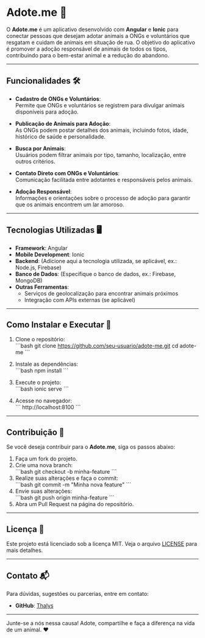 
# Adote.me 🐾  
O **Adote.me** é um aplicativo desenvolvido com **Angular** e **Ionic** para conectar pessoas que desejam adotar animais a ONGs e voluntários que resgatam e cuidam de animais em situação de rua. O objetivo do aplicativo é promover a adoção responsável de animais de todos os tipos, contribuindo para o bem-estar animal e a redução do abandono.

---

## Funcionalidades 🛠️  

- **Cadastro de ONGs e Voluntários**:  
  Permite que ONGs e voluntários se registrem para divulgar animais disponíveis para adoção.

- **Publicação de Animais para Adoção**:  
  As ONGs podem postar detalhes dos animais, incluindo fotos, idade, histórico de saúde e personalidade.

- **Busca por Animais**:  
  Usuários podem filtrar animais por tipo, tamanho, localização, entre outros critérios.

- **Contato Direto com ONGs e Voluntários**:  
  Comunicação facilitada entre adotantes e responsáveis pelos animais.

- **Adoção Responsável**:  
  Informações e orientações sobre o processo de adoção para garantir que os animais encontrem um lar amoroso.

---

## Tecnologias Utilizadas 🖥️  

- **Framework**: Angular  
- **Mobile Development**: Ionic  
- **Backend**: (Adicione aqui a tecnologia utilizada, se aplicável, ex.: Node.js, Firebase)  
- **Banco de Dados**: (Especifique o banco de dados, ex.: Firebase, MongoDB)  
- **Outras Ferramentas**:  
  - Serviços de geolocalização para encontrar animais próximos  
  - Integração com APIs externas (se aplicável)  

---

## Como Instalar e Executar 🚀  

1. Clone o repositório:  
   \`\`\`bash
   git clone https://github.com/seu-usuario/adote-me.git
   cd adote-me
   \`\`\`

2. Instale as dependências:  
   \`\`\`bash
   npm install
   \`\`\`

3. Execute o projeto:  
   \`\`\`bash
   ionic serve
   \`\`\`

4. Acesse no navegador:  
   \`\`\`
   http://localhost:8100
   \`\`\`

---

## Contribuição 🤝  

Se você deseja contribuir para o **Adote.me**, siga os passos abaixo:  

1. Faça um fork do projeto.  
2. Crie uma nova branch:  
   \`\`\`bash
   git checkout -b minha-feature
   \`\`\`  
3. Realize suas alterações e faça o commit:  
   \`\`\`bash
   git commit -m "Minha nova feature"
   \`\`\`  
4. Envie suas alterações:  
   \`\`\`bash
   git push origin minha-feature
   \`\`\`  
5. Abra um Pull Request na página do repositório.

---

## Licença 📄  

Este projeto está licenciado sob a licença MIT. Veja o arquivo [LICENSE](LICENSE) para mais detalhes.  

---

## Contato 📬  

Para dúvidas, sugestões ou parcerias, entre em contato:  
- **GitHub**: [Thalys](https://github.com/th4ly5)  

---

Junte-se a nós nessa causa! Adote, compartilhe e faça a diferença na vida de um animal. ❤️
